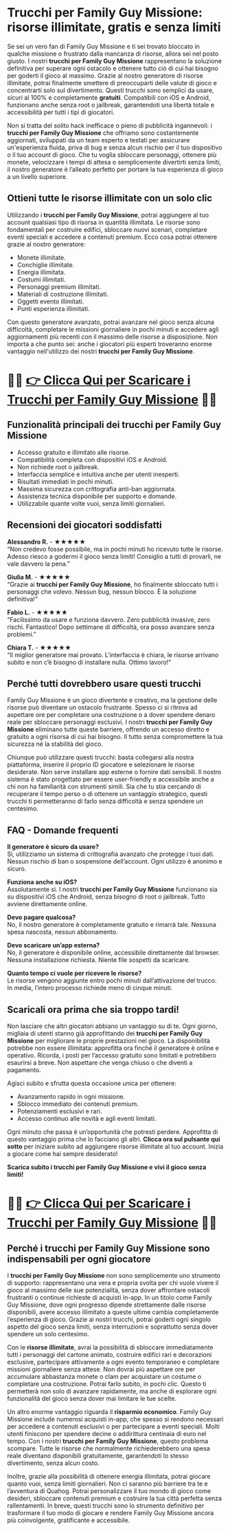 <h1>Trucchi per Family Guy Missione: risorse illimitate, gratis e senza limiti</h1>

<p>Se sei un vero fan di Family Guy Missione e ti sei trovato bloccato in qualche missione o frustrato dalla mancanza di risorse, allora sei nel posto giusto. I nostri <strong>trucchi per Family Guy Missione</strong> rappresentano la soluzione definitiva per superare ogni ostacolo e ottenere tutto ciò di cui hai bisogno per goderti il gioco al massimo. Grazie al nostro generatore di risorse illimitate, potrai finalmente smettere di preoccuparti delle valute di gioco e concentrarti solo sul divertimento. Questi trucchi sono semplici da usare, sicuri al 100% e completamente <strong>gratuiti</strong>. Compatibili con iOS e Android, funzionano anche senza root o jailbreak, garantendoti una libertà totale e accessibilità per tutti i tipi di giocatori.</p>

<p>Non si tratta del solito hack inefficace o pieno di pubblicità ingannevoli: i <strong>trucchi per Family Guy Missione</strong> che offriamo sono costantemente aggiornati, sviluppati da un team esperto e testati per assicurare un'esperienza fluida, priva di bug e senza alcun rischio per il tuo dispositivo o il tuo account di gioco. Che tu voglia sbloccare personaggi, ottenere più monete, velocizzare i tempi di attesa o semplicemente divertirti senza limiti, il nostro generatore è l’alleato perfetto per portare la tua esperienza di gioco a un livello superiore.</p>

<h2>Ottieni tutte le risorse illimitate con un solo clic</h2>

<p>Utilizzando i <strong>trucchi per Family Guy Missione</strong>, potrai aggiungere al tuo account qualsiasi tipo di risorsa in quantità illimitata. Le risorse sono fondamentali per costruire edifici, sbloccare nuovi scenari, completare eventi speciali e accedere a contenuti premium. Ecco cosa potrai ottenere grazie al nostro generatore:</p>

<ul>
  <li>Monete illimitate.</li>
  <li>Conchiglie illimitate.</li>
  <li>Energia illimitata.</li>
  <li>Costumi illimitati.</li>
  <li>Personaggi premium illimitati.</li>
  <li>Materiali di costruzione illimitati.</li>
  <li>Oggetti evento illimitati.</li>
  <li>Punti esperienza illimitati.</li>
</ul>

<p>Con questo generatore avanzato, potrai avanzare nel gioco senza alcuna difficoltà, completare le missioni giornaliere in pochi minuti e accedere agli aggiornamenti più recenti con il massimo delle risorse a disposizione. Non importa a che punto sei: anche i giocatori più esperti troveranno enorme vantaggio nell'utilizzo dei nostri <strong>trucchi per Family Guy Missione</strong>.</p>

# 🔴🔴 **[👉 Clicca Qui per Scaricare i Trucchi per Family Guy Missione](https://tinyurl.com/Critico20)** 🔴🔴

<h2>Funzionalità principali dei trucchi per Family Guy Missione</h2>

<ul>
  <li>Accesso gratuito e illimitato alle risorse.</li>
  <li>Compatibilità completa con dispositivi iOS e Android.</li>
  <li>Non richiede root o jailbreak.</li>
  <li>Interfaccia semplice e intuitiva anche per utenti inesperti.</li>
  <li>Risultati immediati in pochi minuti.</li>
  <li>Massima sicurezza con crittografia anti-ban aggiornata.</li>
  <li>Assistenza tecnica disponibile per supporto e domande.</li>
  <li>Utilizzabile quante volte vuoi, senza limiti giornalieri.</li>
</ul>

<h2>Recensioni dei giocatori soddisfatti</h2>

<p><strong>Alessandro R.</strong> - ★★★★★<br>
“Non credevo fosse possibile, ma in pochi minuti ho ricevuto tutte le risorse. Adesso riesco a godermi il gioco senza limiti! Consiglio a tutti di provarli, ne vale davvero la pena.”</p>

<p><strong>Giulia M.</strong> - ★★★★★<br>
“Grazie ai <strong>trucchi per Family Guy Missione</strong>, ho finalmente sbloccato tutti i personaggi che volevo. Nessun bug, nessun blocco. È la soluzione definitiva!”</p>

<p><strong>Fabio L.</strong> - ★★★★★<br>
“Facilissimo da usare e funziona davvero. Zero pubblicità invasive, zero rischi. Fantastico! Dopo settimane di difficoltà, ora posso avanzare senza problemi.”</p>

<p><strong>Chiara T.</strong> - ★★★★★<br>
“Il miglior generatore mai provato. L'interfaccia è chiara, le risorse arrivano subito e non c’è bisogno di installare nulla. Ottimo lavoro!”</p>

<h2>Perché tutti dovrebbero usare questi trucchi</h2>

<p>Family Guy Missione è un gioco divertente e creativo, ma la gestione delle risorse può diventare un ostacolo frustrante. Spesso ci si ritrova ad aspettare ore per completare una costruzione o a dover spendere denaro reale per sbloccare personaggi esclusivi. I nostri <strong>trucchi per Family Guy Missione</strong> eliminano tutte queste barriere, offrendo un accesso diretto e gratuito a ogni risorsa di cui hai bisogno. Il tutto senza compromettere la tua sicurezza né la stabilità del gioco.</p>

<p>Chiunque può utilizzare questi trucchi: basta collegarsi alla nostra piattaforma, inserire il proprio ID giocatore e selezionare le risorse desiderate. Non serve installare app esterne o fornire dati sensibili. Il nostro sistema è stato progettato per essere user-friendly e accessibile anche a chi non ha familiarità con strumenti simili. Sia che tu stia cercando di recuperare il tempo perso o di ottenere un vantaggio strategico, questi trucchi ti permetteranno di farlo senza difficoltà e senza spendere un centesimo.</p>

<h2>FAQ - Domande frequenti</h2>

<p><strong>Il generatore è sicuro da usare?</strong><br>
Sì, utilizziamo un sistema di crittografia avanzato che protegge i tuoi dati. Nessun rischio di ban o sospensione dell’account. Ogni utilizzo è anonimo e sicuro.</p>

<p><strong>Funziona anche su iOS?</strong><br>
Assolutamente sì. I nostri <strong>trucchi per Family Guy Missione</strong> funzionano sia su dispositivi iOS che Android, senza bisogno di root o jailbreak. Tutto avviene direttamente online.</p>

<p><strong>Devo pagare qualcosa?</strong><br>
No, il nostro generatore è completamente gratuito e rimarrà tale. Nessuna spesa nascosta, nessun abbonamento.</p>

<p><strong>Devo scaricare un’app esterna?</strong><br>
No, il generatore è disponibile online, accessibile direttamente dal browser. Nessuna installazione richiesta. Niente file sospetti da scaricare.</p>

<p><strong>Quanto tempo ci vuole per ricevere le risorse?</strong><br>
Le risorse vengono aggiunte entro pochi minuti dall’attivazione del trucco. In media, l’intero processo richiede meno di cinque minuti.</p>

<h2>Scaricali ora prima che sia troppo tardi!</h2>

<p>Non lasciare che altri giocatori abbiano un vantaggio su di te. Ogni giorno, migliaia di utenti stanno già approfittando dei <strong>trucchi per Family Guy Missione</strong> per migliorare le proprie prestazioni nel gioco. La disponibilità potrebbe non essere illimitata: approfitta ora finché il generatore è online e operativo. Ricorda, i posti per l’accesso gratuito sono limitati e potrebbero esaurirsi a breve. Non aspettare che venga chiuso o che diventi a pagamento.</p>

<p>Agisci subito e sfrutta questa occasione unica per ottenere:</p>
<ul>
  <li>Avanzamento rapido in ogni missione.</li>
  <li>Sblocco immediato dei contenuti premium.</li>
  <li>Potenziamenti esclusivi e rari.</li>
  <li>Accesso continuo alle novità e agli eventi limitati.</li>
</ul>

<p>Ogni minuto che passa è un’opportunità che potresti perdere. Approfitta di questo vantaggio prima che lo facciano gli altri. <strong>Clicca ora sul pulsante qui sotto</strong> per iniziare subito ad aggiungere risorse illimitate al tuo account. Inizia a giocare come hai sempre desiderato!</p>

<p><strong>Scarica subito i trucchi per Family Guy Missione e vivi il gioco senza limiti!</strong></p>

# 🔴🔴 **[👉 Clicca Qui per Scaricare i Trucchi per Family Guy Missione](https://tinyurl.com/Critico20)** 🔴🔴

<h2>Perché i trucchi per Family Guy Missione sono indispensabili per ogni giocatore</h2>

<p>I <strong>trucchi per Family Guy Missione</strong> non sono semplicemente uno strumento di supporto: rappresentano una vera e propria svolta per chi vuole vivere il gioco al massimo delle sue potenzialità, senza dover affrontare ostacoli frustranti o continue richieste di acquisti in-app. In un titolo come Family Guy Missione, dove ogni progresso dipende strettamente dalle risorse disponibili, avere accesso illimitato a queste ultime cambia completamente l’esperienza di gioco. Grazie ai nostri trucchi, potrai goderti ogni singolo aspetto del gioco senza limiti, senza interruzioni e soprattutto senza dover spendere un solo centesimo.</p>

<p>Con le <strong>risorse illimitate</strong>, avrai la possibilità di sbloccare immediatamente tutti i personaggi del cartone animato, costruire edifici rari e decorazioni esclusive, partecipare attivamente a ogni evento temporaneo e completare missioni giornaliere senza attese. Non dovrai più aspettare ore per accumulare abbastanza monete o clam per acquistare un costume o completare una costruzione. Potrai farlo subito, in pochi clic. Questo ti permetterà non solo di avanzare rapidamente, ma anche di esplorare ogni funzionalità del gioco senza dover mai limitare le tue scelte.</p>

<p>Un altro enorme vantaggio riguarda il <strong>risparmio economico</strong>. Family Guy Missione include numerosi acquisti in-app, che spesso si rendono necessari per accedere a contenuti esclusivi o per partecipare a eventi speciali. Molti utenti finiscono per spendere decine o addirittura centinaia di euro nel tempo. Con i nostri <strong>trucchi per Family Guy Missione</strong>, questo problema scompare. Tutte le risorse che normalmente richiederebbero una spesa reale diventano disponibili gratuitamente, garantendoti lo stesso divertimento, senza alcun costo.</p>

<p>Inoltre, grazie alla possibilità di ottenere energia illimitata, potrai giocare quanto vuoi, senza limiti giornalieri. Non ci saranno più barriere tra te e l’avventura di Quahog. Potrai personalizzare il tuo mondo di gioco come desideri, sbloccare contenuti premium e costruire la tua città perfetta senza rallentamenti. In breve, questi trucchi sono lo strumento definitivo per trasformare il tuo modo di giocare e rendere Family Guy Missione ancora più coinvolgente, gratificante e accessibile.</p>
